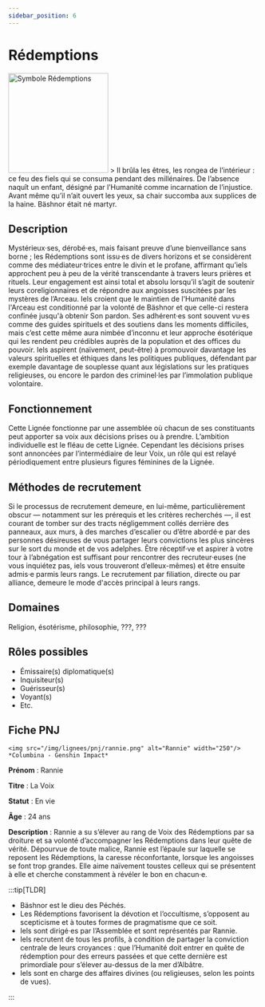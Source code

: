 ```yaml
---
sidebar_position: 6
---
```


# Rédemptions

<Columns>
  <Column className="col--3">
    <img src="/img/lignees/redemptions.png" alt="Symbole Rédemptions" width="200"/>
  </Column>
  <Column>
> Il brûla les êtres, les rongea de l’intérieur : ce feu des fiels qui se consuma pendant des millénaires. De l’absence naquît un enfant, désigné par l’Humanité comme incarnation de l’injustice. Avant même qu’il n’ait ouvert les yeux, sa chair succomba aux supplices de la haine. Bäshnor était né martyr.
  </Column>
</Columns>

## Description

Mystérieux·ses, dérobé·es, mais faisant preuve d’une bienveillance sans borne ; les Rédemptions sont issu·es de divers horizons et se considèrent comme des médiateur·trices entre le divin et le profane, affirmant qu’iels approchent peu à peu de la vérité transcendante à travers leurs prières et rituels. Leur engagement est ainsi total et absolu lorsqu’il s’agit de soutenir leurs coreligionnaires et de répondre aux angoisses suscitées par les mystères de l’Arceau. Iels croient que le maintien de l'Humanité dans l'Arceau est conditionné par la volonté de Bäshnor et que celle-ci restera confinée jusqu'à obtenir Son pardon. Ses adhérent·es sont souvent vu·es comme des guides spirituels et des soutiens dans les moments difficiles, mais c’est cette même aura nimbée d’inconnu et leur approche ésotérique qui les rendent peu crédibles auprès de la population et des offices du pouvoir. Iels aspirent (naïvement, peut-être) à promouvoir davantage les valeurs spirituelles et éthiques dans les politiques publiques, défendant par exemple davantage de souplesse quant aux législations sur les pratiques religieuses, ou encore le pardon des criminel·les par l’immolation publique volontaire.

## Fonctionnement

Cette Lignée fonctionne par une assemblée où chacun de ses constituants peut apporter sa voix aux décisions prises ou à prendre. L’ambition individuelle est le fléau de cette Lignée. Cependant les décisions prises sont annoncées par l’intermédiaire de leur Voix, un rôle qui est relayé périodiquement entre plusieurs figures féminines de la Lignée.

## Méthodes de recrutement

Si le processus de recrutement demeure, en lui-même, particulièrement obscur — notamment sur les prérequis et les critères recherchés —, il est courant de tomber sur des tracts négligemment collés derrière des panneaux, aux murs, à des marches d’escalier ou d’être abordé·e par des personnes désireuses de vous partager leurs convictions les plus sincères sur le sort du monde et de vos adelphes. Être réceptif·ve et aspirer à votre tour à l’abnégation est suffisant pour rencontrer des recruteur·euses (ne vous inquiétez pas, iels vous trouveront d’elleux-mêmes) et être ensuite admis·e parmis leurs rangs. Le recrutement par filiation, directe ou par alliance, demeure le mode d'accès principal à leurs rangs.

## Domaines

Religion, ésotérisme, philosophie, ???, ???

## Rôles possibles

- Émissaire(s) diplomatique(s)
- Inquisiteur(s)
- Guérisseur(s)
- Voyant(s)
- Etc.

## Fiche PNJ

<Columns>
  <Column className='col--4'>

    <img src="/img/lignees/pnj/rannie.png" alt="Rannie" width="250"/>
    *Columbina - Genshin Impact*

  </Column>
  <Column>

**Prénom** : Rannie

**Titre** : La Voix

**Statut** : En vie

**Âge** : 24 ans

**Description** : Rannie a su s’élever au rang de Voix des Rédemptions par sa droiture et sa volonté d’accompagner les Rédemptions dans leur quête de vérité. Dépourvue de toute malice, Rannie est l’épaule sur laquelle se reposent les Rédemptions, la caresse réconfortante, lorsque les angoisses se font trop grandes. Elle aime naïvement toustes celleux qui se présentent à elle et cherche constamment à révéler le bon en chacun·e.
</Column>
</Columns>

:::tip[TLDR]

- Bäshnor est le dieu des Péchés.
- Les Rédemptions favorisent la dévotion et l’occultisme, s’opposent au scepticisme et à toutes formes de pragmatisme que ce soit.
- Iels sont dirigé·es par l’Assemblée et sont représentés par Rannie.
- Iels recrutent de tous les profils, à condition de partager la conviction centrale de leurs croyances : que l’Humanité doit entrer en quête de rédemption pour des erreurs passées et que cette dernière est primordiale pour s’élever au-dessus de la mer d’Albâtre.
- Iels sont en charge des affaires divines (ou religieuses, selon les points de vues).

:::